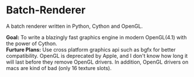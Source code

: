 # Batch-Renderer
A batch renderer written in Python, Cython and OpenGL.

__Goal:__ To write a blazingly fast graphics engine in modern OpenGL(4.1) with the power of Cython.\
__Furture Plans:__ Use cross platform graphics api such as bgfx for better compatibility. OpenGL is deprecated by Apple, and I don't know how long it will last before they remove OpenGL drivers. In addition, OpenGL drivers on macs are kind of bad (only 16 texture slots).
